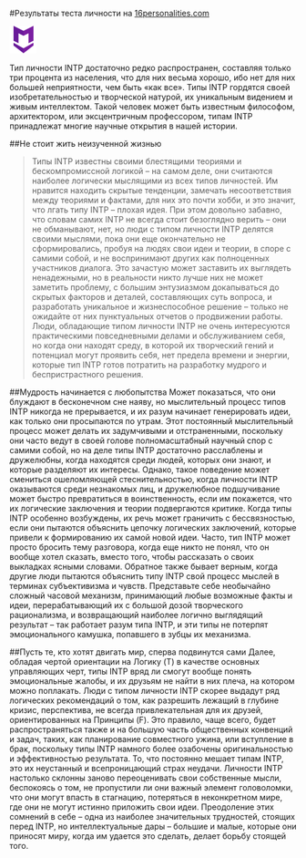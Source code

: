 #Результаты теста личности на [16personalities.com](https://www.16personalities.com/ru/)

![alt text](https://github.com/adam-p/markdown-here/raw/master/src/common/images/icon48.png "Logo Title Text 1")

Тип личности INTP достаточно редко распространен, составляя только три процента из населения, что для них весьма хорошо, ибо нет для них большей неприятности, чем быть «как все». Типы INTP гордятся своей изобретательностью и творческой натурой, их уникальным видением и живым интеллектом. Такой человек может быть известным философом, архитектором, или эксцентричным профессором, типам INTP принадлежат многие научные открытия в нашей истории.

##Не стоит жить неизученной жизнью
> Типы INTP известны своими блестящими теориями и бескомпромиссной логикой – на самом деле, они считаются наиболее логически мыслящими из всех типов личностей.
Им нравится находить скрытые тенденции, замечать несоответствия между теориями и фактами, для них это почти хобби, и это значит, что лгать типу INTP – плохая идея. При этом довольно забавно, что словам самих INTP не всегда стоит безоглядно верить – они не обманывают, нет, но люди с типом личности INTP делятся своими мыслями, пока они еще окончательно не сформировались, пробуя на людях свои идеи и теории, в споре с самими собой, и не воспринимают других как полноценных участников диалога.
Это зачастую может заставить их выглядеть ненадежными, но в реальности никто лучше них не может заметить проблему, с большим энтузиазмом докапываться до скрытых факторов и деталей, составляющих суть вопроса, и разработать уникальное и жизнеспособное решение – только не ожидайте от них пунктуальных отчетов о продвижении работы. Люди, обладающие типом личности INTP не очень интересуются практическими повседневными делами и обслуживанием себя, но когда они находят среду, в которой их творческий гений и потенциал могут проявить себя, нет предела времени и энергии, которые тип INTP готов потратить на разработку мудрого и беспристрастного решения.

##Мудрость начинается с любопытства
Может показаться, что они блуждают в бесконечном сне наяву, но мыслительный процесс типов INTP никогда не прерывается, и их разум начинает генерировать идеи, как только они просыпаются по утрам. Этот постоянный мыслительный процесс может делать их задумчивыми и отстраненными, поскольку они часто ведут в своей голове полномасштабный научный спор с самими собой, но на деле типы INTP достаточно расслаблены и дружелюбны, когда находятся среди людей, которых они знают, и которые разделяют их интересы. Однако, такое поведение может смениться ошеломляющей стеснительностью, когда личности INTP оказываются среди незнакомых лиц, и дружелюбное подшучивание может быстро превратиться в воинственность, если им покажется, что их логические заключения и теории подвергаются критике.
Когда типы INTP особенно возбуждены, их речь может граничить с бессвязностью, если они пытаются объяснить цепочку логических заключений, которые привели к формированию их самой новой идеи. Часто, тип INTP может просто бросить тему разговора, когда еще никто не понял, что он вообще хотел сказать, вместо того, чтобы рассказать о своих выкладках ясными словами.
Обратное также бывает верным, когда другие люди пытаются объяснить типу INTP свой процесс мыслей в терминах субъективизма и чувств. Представьте себе необычайно сложный часовой механизм, принимающий любые возможные факты и идеи, перерабатывающий их с большой дозой творческого рационализма, и возвращающий наиболее логично выглядящий результат – так работает разум типа INTP, и эти типы не потерпят эмоционального камушка, попавшего в зубцы их механизма.

##Пусть те, кто хотят двигать мир, сперва подвинутся сами
Далее, обладая чертой ориентации на Логику (T) в качестве основных управляющих черт, типы INTP вряд ли смогут вообще понять эмоциональные жалобы, и их друзьям не найти в них плеча, на котором можно поплакать. Люди с типом личности INTP скорее выдадут ряд логических рекомендаций о том, как разрешить лежащий в глубине кризис, перспектива, не всегда привлекательная для их друзей, ориентированных на Принципы (F). Это правило, чаще всего, будет распространяться также и на большую часть общественных конвенций и задач, таких, как планирование совместного ужина, или вступление в брак, поскольку типы INTP намного более озабочены оригинальностью и эффективностью результата.
То, что постоянно мешает типам INTP, это их неустанный и всепроницающий страх неудачи. Личности INTP настолько склонны заново переоценивать свои собственные мысли, беспокоясь о том, не пропустили ли они важный элемент головоломки, что они могут впасть в стагнацию, потеряться в неконкретном мире, где они не могут истинно приложить свои идеи. Преодоление этих сомнений в себе – одна из наиболее значительных трудностей, стоящих перед INTP, но интеллектуальные дары – большие и малые, которые они приносят миру, когда им удается это сделать, делает борьбу стоящей того.
